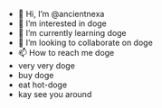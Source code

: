 - 👋 Hi, I’m @ancientnexa
- 👀 I’m interested in doge
- 🌱 I’m currently learning doge
- 💞️ I’m looking to collaborate on doge
- 📫 How to reach me doge
- very very doge
- buy doge
- eat hot-doge
- kay see you around
<!---
ancientnexa/ancientnexa is a ✨ special ✨ repository because its `README.md` (this file) appears on your GitHub profile.
You can click the Preview link to take a look at your changes.
--->
